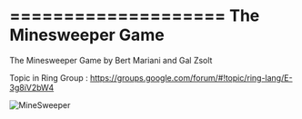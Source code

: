 ====================
The Minesweeper Game
====================

The Minesweeper Game by Bert Mariani and Gal Zsolt

Topic in Ring Group : https://groups.google.com/forum/#!topic/ring-lang/E-3g8iV2bW4

![MineSweeper](https://github.com/ring-lang/ring/blob/master/applications/minesweeper/minesweeper.png)